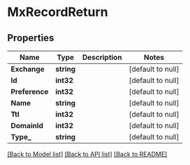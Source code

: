 # MxRecordReturn

## Properties
Name | Type | Description | Notes
------------ | ------------- | ------------- | -------------
**Exchange** | **string** |  | [default to null]
**Id** | **int32** |  | [default to null]
**Preference** | **int32** |  | [default to null]
**Name** | **string** |  | [default to null]
**Ttl** | **int32** |  | [default to null]
**DomainId** | **int32** |  | [default to null]
**Type_** | **string** |  | [default to null]

[[Back to Model list]](../README.md#documentation-for-models) [[Back to API list]](../README.md#documentation-for-api-endpoints) [[Back to README]](../README.md)



